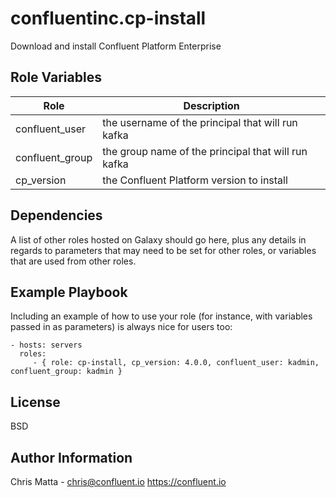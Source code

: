 confluentinc.cp-install
=========

Download and install Confluent Platform Enterprise

Role Variables
--------------

|Role|Description|
|---|---|
|confluent_user| the username of the principal that will run kafka|
|confluent_group| the group name of the principal that will run kafka|
|cp_version| the Confluent Platform version to install|

Dependencies
------------

A list of other roles hosted on Galaxy should go here, plus any details in regards to parameters that may need to be set for other roles, or variables that are used from other roles.

Example Playbook
----------------

Including an example of how to use your role (for instance, with variables passed in as parameters) is always nice for users too:

    - hosts: servers
      roles:
         - { role: cp-install, cp_version: 4.0.0, confluent_user: kadmin, confluent_group: kadmin }

License
-------

BSD

Author Information
------------------
Chris Matta - chris@confluent.io
https://confluent.io